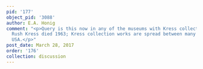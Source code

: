 ```yaml
---
pid: '177'
object_pid: '3088'
author: E.A. Honig
comment: "<p>Query is this now in any of the museums with Kress collection materials?
  Rush Kress died 1963; Kress collection works are spread between many museums in
  USA.</p>"
post_date: March 28, 2017
order: '176'
collection: discussion
---
```

